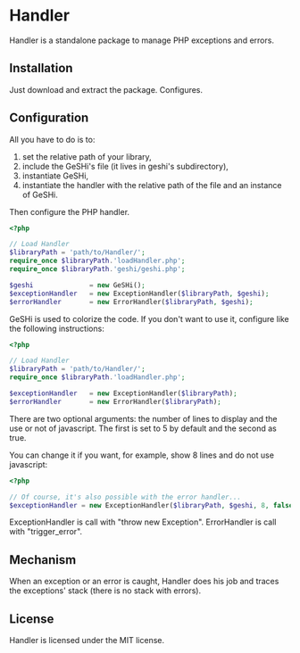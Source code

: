 Handler
=======

Handler is a standalone package to manage PHP exceptions and errors.

## Installation

Just download and extract the package. Configures.

## Configuration

All you have to do is to:

1.    set the relative path of your library,
2.    include the GeSHi's file (it lives in geshi's subdirectory),
3.    instantiate GeSHi,
4.    instantiate the handler with the relative path of the file and an instance of GeSHi.

Then configure the PHP handler.

```php
<?php

// Load Handler
$libraryPath = 'path/to/Handler/';
require_once $libraryPath.'loadHandler.php';
require_once $libraryPath.'geshi/geshi.php';

$geshi              = new GeSHi();
$exceptionHandler   = new ExceptionHandler($libraryPath, $geshi);
$errorHandler       = new ErrorHandler($libraryPath, $geshi);

```

GeSHi is used to colorize the code. If you don't want to use it, configure like the following instructions:

```php
<?php

// Load Handler
$libraryPath = 'path/to/Handler/';
require_once $libraryPath.'loadHandler.php';

$exceptionHandler   = new ExceptionHandler($libraryPath);
$errorHandler       = new ErrorHandler($libraryPath);

```

There are two optional arguments: the number of lines to display and the use or not of javascript.
The first is set to 5 by default and the second as true.

You can change it if you want, for example, show 8 lines and do not use javascript:

```php
<?php

// Of course, it's also possible with the error handler...
$exceptionHandler = new ExceptionHandler($libraryPath, $geshi, 8, false);

```

ExceptionHandler is call with "throw new Exception".
ErrorHandler is call with "trigger_error".

## Mechanism

When an exception or an error is caught, Handler does his job and traces the exceptions' stack (there is no stack with errors).


## License

Handler is licensed under the MIT license.
